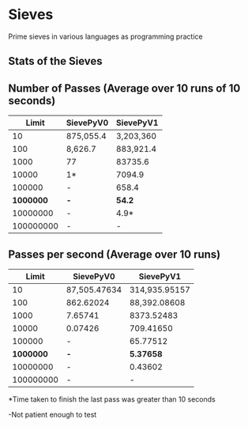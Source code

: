 # Sieves
Prime sieves in various languages as programming practice

## Stats of the Sieves
Number of Passes (Average over 10 runs of 10 seconds)
-
|Limit      |SievePyV0|SievePyV1   |
|-----------|---------|------------|
|10         |875,055.4|   3,203,360|
|100        |  8,626.7|   883,921.4|
|1000       |       77|     83735.6|
|10000      |       1*|      7094.9|
|100000     |        -|       658.4|
|**1000000**|    **-**|    **54.2**|
|10000000   |        -|        4.9*|
|100000000  |        -|         -|

Passes per second (Average over 10 runs)
-
|Limit      |SievePyV0   |SievePyV1    |
|-----------|------------|-------------|
|10         |87,505.47634|314,935.95157|
|100        |   862.62024| 88,392.08608|
|1000       |     7.65741|   8373.52483|
|10000      |     0.07426|    709.41650|
|100000     |           -|     65.77512|
|**1000000**|       **-**|  **5.37658**|
|10000000   |           -|      0.43602|
|100000000  |           -|            -|

\*Time taken to finish the last pass was greater than 10 seconds

\-Not patient enough to test